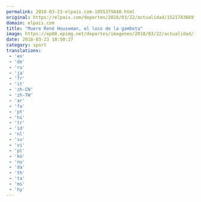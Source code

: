 ```yaml
---
permalink: 2018-03-23-elpais.com-1055375040.html
original: https://elpais.com/deportes/2018/03/22/actualidad/1521743669_505065.html#?ref=rss&format=simple&link=link
domain: elpais.com
title: "Muere René Houseman, el loco de la gambeta"
image: https://ep00.epimg.net/deportes/imagenes/2018/03/22/actualidad/1521743669_505065_1521743790_rrss_normal.jpg
date: 2018-03-23 10:50:27
category: sport
translations: 
 - 'en'
 - 'de'
 - 'ru'
 - 'ja'
 - 'fr'
 - 'it'
 - 'zh-CN'
 - 'zh-TW'
 - 'ar'
 - 'fa'
 - 'pt'
 - 'hi'
 - 'tr'
 - 'id'
 - 'nl'
 - 'sv'
 - 'vi'
 - 'pl'
 - 'ko'
 - 'no'
 - 'da'
 - 'th'
 - 'ta'
 - 'ms'
 - 'hy'
---
```


